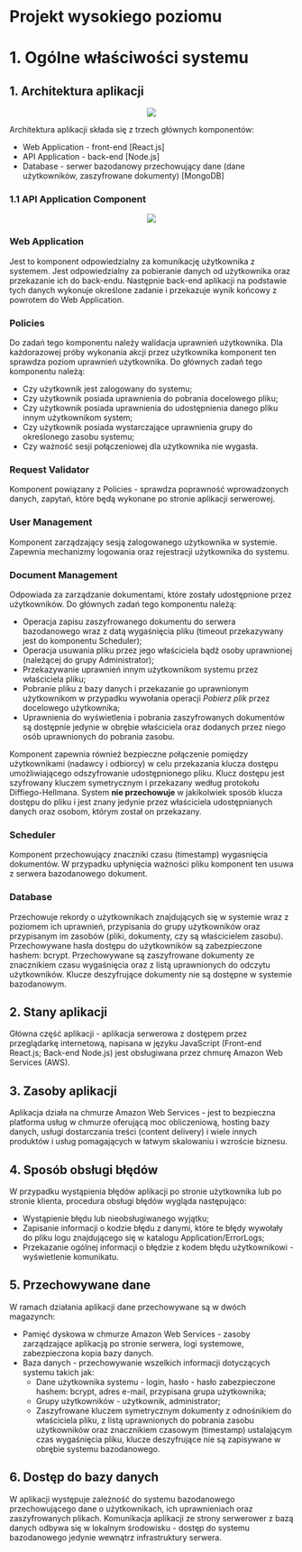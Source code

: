 # Projekt wysokiego poziomu

# 1. Ogólne właściwości systemu

## 1. Architektura aplikacji

<p align="center">
<img src="../Architecture/Level2-Containers.svg">
</p>

Architektura aplikacji składa się z trzech głównych komponentów:
* Web Application - front-end [React.js]
* API Application - back-end [Node.js]
* Database - serwer bazodanowy przechowujący dane (dane użytkowników, zaszyfrowane dokumenty) [MongoDB]


### 1.1 API Application Component

<p align="center">
<img src="../Architecture/Level3-APIApplication-Components.svg">
</p>

### Web Application
Jest to komponent odpowiedzialny za komunikację użytkownika z systemem. Jest odpowiedzialny za pobieranie danych od użytkownika oraz przekazanie ich do back-endu. Następnie back-end aplikacji na podstawie tych danych wykonuje określone zadanie i przekazuje wynik końcowy z powrotem do Web Application.

### Policies

Do zadań tego komponentu należy walidacja uprawnień użytkownika. Dla każdorazowej próby wykonania akcji przez użytkownika komponent ten sprawdza poziom uprawnień użytkownika. Do głównych zadań tego komponentu należą:

- Czy użytkownik jest zalogowany do systemu;
- Czy użytkownik posiada uprawnienia do pobrania docelowego pliku;
- Czy użytkownik posiada uprawnienia do udostępnienia danego pliku innym użytkownikom system;
- Czy użytkownik posiada wystarczające uprawnienia grupy do określonego zasobu systemu;
- Czy ważność sesji połączeniowej dla użytkownika nie wygasła.


### Request Validator
Komponent powiązany z Policies - sprawdza poprawność wprowadzonych danych, zapytań, które będą wykonane po stronie aplikacji serwerowej.


### User Management

Komponent zarządzający sesją zalogowanego użytkownika w systemie. Zapewnia mechanizmy logowania oraz rejestracji użytkownika do systemu.


### Document Management

Odpowiada za zarządzanie dokumentami, które zostały udostępnione przez użytkowników. Do głównych zadań tego komponentu należą:
- Operacja zapisu zaszyfrowanego dokumentu do serwera bazodanowego wraz z datą wygaśnięcia pliku (timeout przekazywany jest do komponentu Scheduler);
- Operacja usuwania pliku przez jego właściciela bądź osoby uprawnionej (należącej do grupy Administrator);
- Przekazywanie uprawnień innym użytkownikom systemu przez właściciela pliku;
- Pobranie pliku z bazy danych i przekazanie go uprawnionym użytkownikom w przypadku wywołania operacji <i>Pobierz plik</i> przez docelowego użytkownika;
- Uprawnienia do wyświetlenia i pobrania zaszyfrowanych dokumentów są dostępnie jedynie w obrębie właściciela oraz dodanych przez niego osób uprawnionych do pobrania zasobu. 

Komponent zapewnia również bezpieczne połączenie pomiędzy użytkownikami (nadawcy i odbiorcy) w celu przekazania klucza dostępu umożliwiającego odszyfrowanie udostępnionego pliku. Klucz dostępu jest szyfrowany kluczem symetrycznym i przekazany według protokołu Diffiego-Hellmana. System <b>nie przechowuje</b> w jakikolwiek sposób klucza dostępu do pliku i jest znany jedynie przez właściciela udostępnianych danych oraz osobom, którym został on przekazany.


### Scheduler

Komponent przechowujący znaczniki czasu (timestamp) wygasnięcia dokumentów. W przypadku upłynięcia ważności pliku komponent ten usuwa z serwera bazodanowego dokument.


### Database

Przechowuje rekordy o użytkownikach znajdujących się w systemie wraz z poziomem ich uprawnień, przypisania do grupy użytkowników oraz przypisanym im zasobów (pliki, dokumenty, czy są właścicielem zasobu). Przechowywane hasła dostępu do użytkowników są zabezpieczone hashem: bcrypt. Przechowywane są zaszyfrowane dokumenty ze znacznikiem czasu wygaśnięcia oraz z listą uprawnionych do odczytu użytkowników. Klucze deszyfrujące dokumenty nie są dostępne w systemie bazodanowym.


## 2. Stany aplikacji

Główna część aplikacji - aplikacja serwerowa z dostępem przez przeglądarkę internetową, napisana w języku JavaScript (Front-end React.js; Back-end Node.js) jest obsługiwana przez chmurę Amazon Web Services (AWS).


## 3. Zasoby aplikacji

Aplikacja działa na chmurze Amazon Web Services - jest to bezpieczna platforma usług w chmurze oferującą moc obliczeniową, hosting bazy danych, usługi dostarczania treści (content delivery) i wiele innych produktów i usług pomagających w łatwym skalowaniu i wzroście biznesu.


## 4. Sposób obsługi błędów
W przypadku wystąpienia błędów aplikacji po stronie użytkownika lub po stronie klienta, procedura obsługi błędów wygląda następująco:
- Wystąpienie błędu lub nieobsługiwanego wyjątku;
- Zapisanie informacji o kodzie błędu z danymi, które te błędy wywołały do pliku logu znajdującego się w katalogu Application/ErrorLogs;
- Przekazanie ogólnej informacji o błędzie z kodem błędu użytkownikowi - wyświetlenie komunikatu.

## 5. Przechowywane dane

W ramach działania aplikacji dane przechowywane są w dwóch magazynch:

* Pamięć dyskowa w chmurze Amazon Web Services - zasoby zarządzające aplikacją po stronie serwera, logi systemowe, zabezpieczona kopia bazy danych.
* Baza danych - przechowywanie wszelkich informacji dotyczących systemu takich jak:
    * Dane użytkownika systemu - login, hasło - hasło zabezpieczone hashem: bcrypt, adres e-mail, przypisana grupa użytkownika;
    * Grupy użytkowników - użytkownik, administrator;
    * Zaszyfrowane kluczem symetrycznym dokumenty z odnośnikiem do właściciela pliku, z listą uprawnionych do pobrania zasobu użytkowników oraz znacznikiem czasowym (timestamp) ustalającym czas wygaśnięcia pliku, klucze deszyfrujące nie są zapisywane w obrębie systemu bazodanowego.


## 6. Dostęp do bazy danych

W aplikacji występuje zależność do systemu bazodanowego przechowującego dane o użytkownikach, ich uprawnieniach oraz zaszyfrowanych plikach. Komunikacja aplikacji ze strony serwerower z bazą danych odbywa się w lokalnym środowisku - dostęp do systemu bazodanowego jedynie wewnątrz infrastruktury serwera.